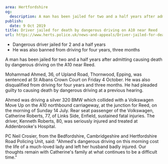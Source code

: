 ```yaml
area: Hertfordshire
og:
  description: A man has been jailed for two and a half years after admitting causing death by dangerous driving on the A10 near Reed.
publish:
  date: 9 Oct 2019
title: Driver jailed for death by dangerous driving on A10 near Reed
url: https://www.herts.police.uk/news-and-appeals/Driver-jailed-for-death-by-dangerous-driving-on-A10-near-Reed-0868
```

* Dangerous driver jailed for 2 and a half years
 * He was also banned from driving for four years, three months

A man has been jailed for two and a half years after admitting causing death by dangerous driving on the A10 near Reed.

Mohammad Ahmed, 36, of Upland Road, Thornwood, Epping, was sentenced at St Albans Crown Court on Friday 4 October. He was also disqualified from driving for four years and three months. He had pleaded guilty to causing death by dangerous driving at a previous hearing.

Ahmed was driving a silver 320 BMW which collided with a Volkswagen Move Up on the A10 northbound carriageway, at the junction for Reed, on the morning of Sunday 14 July. Rear seat passenger of the Volkswagen, Catherine Roberts, 77, of Links Side, Enfield, sustained fatal injuries. The driver, Kenneth Roberts, 80, was seriously injured and treated at Addenbrooke's Hospital.

PC Neil Crosier, from the Bedfordshire, Cambridgeshire and Hertfordshire Road Policing Unit, said: "Ahmed's dangerous driving on this morning cost the life of a much-loved lady and left her husband badly injured. Our thoughts remain with Catherine's family at what continues to be a difficult time."
